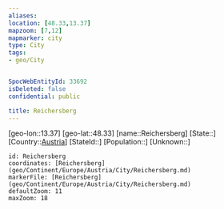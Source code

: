 ```yaml
---
aliases: 
location: [48.33,13.37]
mapzoom: [7,12] 
mapmarker: city 
type: City
tags:
- geo/City


SpocWebEntityId: 33692
isDeleted: false
confidential: public

title: Reichersberg
---
```

[geo-lon::13.37]
[geo-lat::48.33]
[name::Reichersberg]
[State::]
[Country::[Austria](geo/Continent/Europe/Austria.md)]
[StateId::]
[Population::]
[Unknown::]


```leaflet
id: Reichersberg
coordinates: [Reichersberg](geo/Continent/Europe/Austria/City/Reichersberg.md)
markerFile: [Reichersberg](geo/Continent/Europe/Austria/City/Reichersberg.md)
defaultZoom: 11 
maxZoom: 18
```


